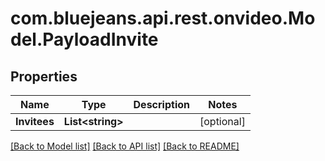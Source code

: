 # com.bluejeans.api.rest.onvideo.Model.PayloadInvite
## Properties

Name | Type | Description | Notes
------------ | ------------- | ------------- | -------------
**Invitees** | **List&lt;string&gt;** |  | [optional] 

[[Back to Model list]](../README.md#documentation-for-models) [[Back to API list]](../README.md#documentation-for-api-endpoints) [[Back to README]](../README.md)


